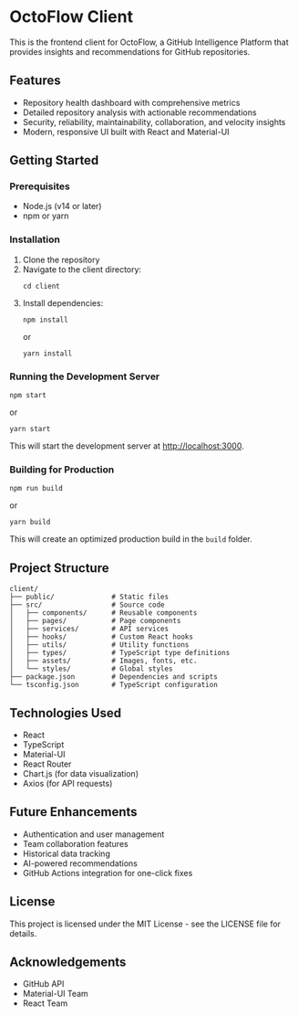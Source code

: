 # OctoFlow Client

This is the frontend client for OctoFlow, a GitHub Intelligence Platform that provides insights and recommendations for GitHub repositories.

## Features

- Repository health dashboard with comprehensive metrics
- Detailed repository analysis with actionable recommendations
- Security, reliability, maintainability, collaboration, and velocity insights
- Modern, responsive UI built with React and Material-UI

## Getting Started

### Prerequisites

- Node.js (v14 or later)
- npm or yarn

### Installation

1. Clone the repository
2. Navigate to the client directory:
   ```
   cd client
   ```
3. Install dependencies:
   ```
   npm install
   ```
   or
   ```
   yarn install
   ```

### Running the Development Server

```
npm start
```
or
```
yarn start
```

This will start the development server at [http://localhost:3000](http://localhost:3000).

### Building for Production

```
npm run build
```
or
```
yarn build
```

This will create an optimized production build in the `build` folder.

## Project Structure

```
client/
├── public/              # Static files
├── src/                 # Source code
│   ├── components/      # Reusable components
│   ├── pages/           # Page components
│   ├── services/        # API services
│   ├── hooks/           # Custom React hooks
│   ├── utils/           # Utility functions
│   ├── types/           # TypeScript type definitions
│   ├── assets/          # Images, fonts, etc.
│   └── styles/          # Global styles
├── package.json         # Dependencies and scripts
└── tsconfig.json        # TypeScript configuration
```

## Technologies Used

- React
- TypeScript
- Material-UI
- React Router
- Chart.js (for data visualization)
- Axios (for API requests)

## Future Enhancements

- Authentication and user management
- Team collaboration features
- Historical data tracking
- AI-powered recommendations
- GitHub Actions integration for one-click fixes

## License

This project is licensed under the MIT License - see the LICENSE file for details.

## Acknowledgements

- GitHub API
- Material-UI Team
- React Team 